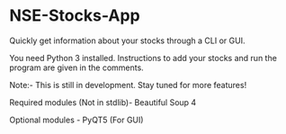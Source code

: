 # NSE-Stocks-App
Quickly get information about your stocks through a CLI or GUI.

You need Python 3 installed. Instructions to add your stocks and run the program are given in the comments.

Note:- This is still in development. Stay tuned for more features!

Required modules (Not in stdlib)-
  Beautiful Soup 4
  
Optional modules -
  PyQT5 (For GUI)
